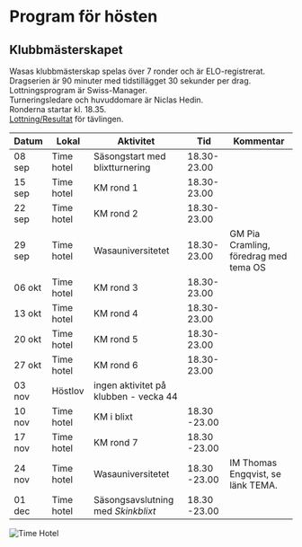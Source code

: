 # Program för hösten

## Klubbmästerskapet
Wasas klubbmästerskap spelas över 7 ronder och är ELO-registrerat.  
Dragserien är 90 minuter med tidstillägget 30 sekunder per drag.  
Lottningsprogram är Swiss-Manager.  
Turneringsledare och huvuddomare är Niclas Hedin.  
Ronderna startar kl. 18.35.  
[Lottning/Resultat](http://chess-results.com/tnr670266.aspx?lan=6&turdet=YES) för tävlingen.  

Datum|Lokal|Aktivitet|Tid|Kommentar
-|-|-|-|-
08 sep|Time hotel|Säsongstart med blixtturnering|18.30-23.00
15 sep|Time hotel|KM rond 1|18.30-23.00|
22 sep|Time hotel|KM rond 2|18.30-23.00|
29 sep|Time hotel|Wasauniversitetet|18.30-23.00|GM Pia Cramling, föredrag med tema OS
06 okt|Time hotel|KM rond 3|18.30-23.00
13 okt|Time hotel|KM rond 4|18.30-23.00
20 okt|Time hotel|KM rond 5|18.30-23.00
27 okt|Time hotel|KM rond 6|18.30-23.00
03 nov|Höstlov|ingen aktivitet på klubben - vecka 44
10 nov|Time hotel|KM i blixt|18.30	-23.00
17 nov|Time hotel|KM rond 7|18.30	-23.00
24 nov|Time hotel|Wasauniversitetet|18.30	-23.00|IM Thomas Engqvist, se länk TEMA.
01 dec|Time hotel|Säsongsavslutning med *Skinkblixt*|18.30	-23.00

![](https://wasask.se/bild/Time_Hotell_160606.JPG "Time Hotel")